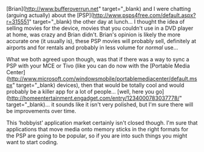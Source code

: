 [Brian](http://www.bufferoverrun.net" target="_blank) and I were chatting (arguing actually) about the [PSP](http://www.psps4free.com/default.aspx?r=315551" target="_blank) the other day at lunch... I thought the idea of selling movies for the device, movies that you couldn't use in a DVD player at home, was crazy and Brian didn't. Brian's opinion is likely the more accurate one (it usually is), these PSP movies will probably sell, definitely at airports and for rentals and probably in less volume for _normal_ use...

What we both agreed upon though, was that if there was a way to sync a PSP with your MCE or Tivo (like you can do now with the [Portable Media Center](http://www.microsoft.com/windowsmobile/portablemediacenter/default.mspx" target="_blank) devices), then that would be totally cool and would probably be a killer app for a lot of people... [well, here you go](http://homeentertainment.engadget.com/entry/1234000783037778/" target="_blank)... it sounds like it isn't very polished, but I'm sure there will be improvements over time.

This &#8216;hobbyist' application market certainly isn't closed though. I'm sure that applications that move media onto memory sticks in the right formats for the PSP are going to be popular, so if you are into such things you might want to start coding.